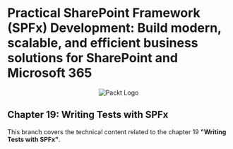 # Practical SharePoint Framework (SPFx) Development: Build modern, scalable, and efficient business solutions for SharePoint and Microsoft 365

<p align="center">
    <picture>
        <source media="(prefers-color-scheme: dark)" srcset="https://www.packtpub.com/rebuild/build/assets/packt-Dz-8EKdV.svg">
        <source media="(prefers-color-scheme: light)" srcset="https://www.packtpub.com/rebuild/build/assets/packt-Dz-8EKdV.svg"><img alt="Packt Logo" src="https://www.packtpub.com/rebuild/build/assets/packt-Dz-8EKdV.svg"/>
    </picture>
</p>

## Chapter 19: Writing Tests with SPFx

This branch covers the technical content related to the chapter 19 **"Writing Tests with SPFx"**.